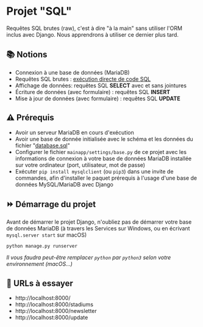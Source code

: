 # Projet "SQL"

Requêtes SQL brutes (raw), c'est à dire "à la main" sans utiliser l'ORM inclus avec Django. Nous apprendrons à utiliser ce dernier plus tard.

## 📚 Notions

* Connexion à une base de données (MariaDB)
* Requêtes SQL brutes : [exécution directe de code SQL](https://docs.djangoproject.com/fr/4.0/topics/db/sql/#executing-custom-sql-directly)
* Affichage de données: requêtes SQL **SELECT** avec et sans jointures
* Écriture de données (avec formulaire) : requêtes SQL **INSERT**
* Mise à jour de données (avec formulaire) : requêtes SQL **UPDATE**

## ⚠️ Prérequis

* Avoir un serveur MariaDB en cours d'exécution
* Avoir une base de donnée initialisée avec le schéma et les données du fichier "[database.sql](database.sql)"
* Configurer le fichier `mainapp/settings/base.py` de ce projet avec les informations de connexion à votre base de données MariaDB installée sur votre ordinateur (port, utilisateur, mot de passe)
* Exécuter `pip install mysqlclient` (ou `pip3`) dans une invite de commandes, afin d'installer le paquet prérequis à l'usage d'une base de données MySQL/MariaDB avec Django

## ⏩ Démarrage du projet

Avant de démarrer le projet Django, n'oubliez pas de démarrer votre base de données MariaDB (à travers les Services sur Windows, ou en écrivant `mysql.server start` sur macOS)

    python manage.py runserver

_Il vous faudra peut-être remplacer `python` par `python3` selon votre environnement (macOS...)_

## 🔗 URLs à essayer

* http://localhost:8000/
* http://localhost:8000/stadiums
* http://localhost:8000/newsletter
* http://localhost:8000/update
